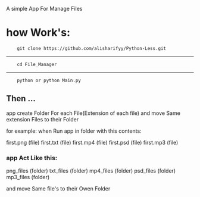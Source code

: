 A simple App For Manage Files


# how Work's:
        git clone https://github.com/alisharifyy/Python-Less.git

---
        cd File_Manager

---
        python or python Main.py



## Then ...
app create Folder For each File(Extension of each file) and move Same extension Files to their Folder


for example:
when Run app in folder with this contents:

first.png (file)
first.txt (file)
first.mp4 (file)
first.psd (file)
first.mp3 (file)


### app Act Like this:
png_files (folder)
txt_files (folder)
mp4_files (folder)
psd_files (folder)
mp3_files (folder)


and move Same file's to their Owen Folder
